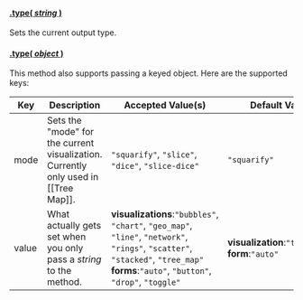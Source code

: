 #### <a name="string" href="#wiki-string">.type( *string* )</a>

Sets the current output type.

#### <a name="object" href="#wiki-object">.type( *object* )</a>

This method also supports passing a keyed object. Here are the supported keys:

| Key | Description | Accepted Value(s) | Default Value |
|---|---|---|---|
| mode | Sets the "mode" for the current visualization. Currently only used in [[Tree Map]]. | ```"squarify"```, ```"slice"```, ```"dice"```, ```"slice-dice"``` | ```"squarify"```|
| value | What actually gets set when you only pass a *string* to the method. | **visualizations**:```"bubbles"```, ```"chart"```, ```"geo_map"```, ```"line"```, ```"network"```, ```"rings"```, ```"scatter"```, ```"stacked"```, ```"tree_map"``` <br> **forms**:```"auto"```, ```"button"```, ```"drop"```, ```"toggle"``` | **visualization**:```"tree_map"``` <br> **form**:```"auto"``` |
